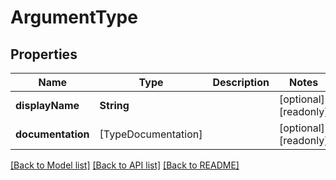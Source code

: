 # ArgumentType

## Properties

Name | Type | Description | Notes
------------ | ------------- | ------------- | -------------
**displayName** | **String** |  | [optional] [readonly] 
**documentation** | [TypeDocumentation] |  | [optional] [readonly] 

[[Back to Model list]](../README.md#documentation-for-models) [[Back to API list]](../README.md#documentation-for-api-endpoints) [[Back to README]](../README.md)


